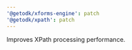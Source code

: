 ```yaml
---
'@getodk/xforms-engine': patch
'@getodk/xpath': patch
---
```


Improves XPath processing performance.

